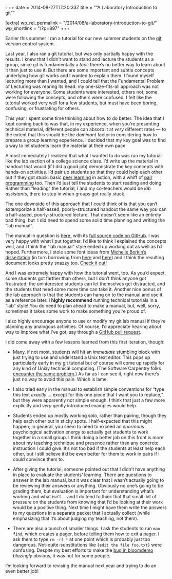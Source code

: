 +++
date = 2014-08-27T17:20:33Z
title = "“A Laboratory Introduction to git”"

[extra]
wp_rel_permalink = "/2014/08/a-laboratory-introduction-to-git/"
wp_shortlink = "/?p=897"
+++

Earlier this summer I ran a tutorial for our new summer students on the
[git](http://git-scm.com/) version control system.

Last year, I also ran a git tutorial, but was only partially happy with the
results. I knew that I didn’t want to stand and lecture the students as a
group, since git is fundamentally a _tool_: there’s no better way to learn
about it than just to use it. But there are some important and subtle concepts
underlying how git works and I wanted to explain them. I found myself
lecturing more than I wanted, and I could tell that the Fundamental Problem of
Lecturing was rearing its head: my one-size-fits-all approach was not working
for everyone. Some students were interested, others not; some were following
the concepts, and others were confused. I felt like the tutorial worked very
well for a few students, but must have been boring, confusing, or frustrating
for others.

This year I spent some time thinking about how to do better. The idea that I
kept coming back to was that, in my experience, when you’re presenting
technical material, different people can absorb it at _very_ different rates —
to the extent that this should be the _dominant_ factor in considering how to
prepare a group learning experience. I decided that my key goal was to find a
way to let students learn the material at their own pace.

Almost immediately I realized that what I wanted to do was run my tutorial
like the lab section of a college science class. I’d write up the material in
handout that would (if I did a good job) demonstrate the key concepts with
hands-on activities. I’d pair up students so that they could help each other
out if they got stuck: basic
[peer learning](http://en.wikipedia.org/wiki/Peer_learning) in action, with a
whiff of [pair programming](http://en.wikipedia.org/wiki/Pair_programming)
too. Then I’d just tell the students to start reading and doing. Rather than
“leading” the tutorial, I and my co-teachers would be _lab assistants_, there
to step in when groups got really stuck.

The one downside of this approach that I could think of is that you can’t
extemporize a half-assed, poorly-structured handout the same way you can a
half-assed, poorly-structured lecture. That doesn’t seem like an entirely bad
thing, but  I did need to spend some solid time planning and writing the “lab
manual”.

The manual in question is
[here](https://newton.cx/~peter/files/git-lab-handout.pdf), with its
[full source code on GitHub](https://github.com/pkgw/git-lab). I was very
happy with what I put together. I’d like to think I explained the concepts
well, and I think the “lab manual” style ended up working out as well as I’d
hoped. Furthermore, I stole some font ideas from
[Michelle Borkin’s dissertation](http://dash.harvard.edu/handle/1/12274335)
(in turn borrowing from [here](https://github.com/aleifer/dissertation) and
[here](https://github.com/suchow/Dissertate)) and I think the resulting
document looks pretty snazzy too.
[Check it out!](https://newton.cx/~peter/files/git-lab-handout.pdf)

And I was extremely happy with how the tutorial went, too. As you’d expect,
some students got farther than others, but I don’t think anyone got
frustrated; the uninterested students can let themselves get distracted, and
the students that need some more time can take it. Another nice bonus of the
lab approach is that the students can hang on to the manual and use it as a
reference later. I **highly recommend** running technical tutorials in a 
“lab” style! You do need to plan ahead to make a manual, but, well, sorry,
sometimes it takes some work to make something you’re proud of.

I also highly encourage anyone to use or modify my git lab manual if they’re
planning any analogous activities. Of course, I’d appreciate hearing about way
to improve what I’ve got, say through a
[GitHub pull request](https://github.com/pkgw/git-lab/pulls).

I did come away with a few lessons learned from this first iteration, though:

- Many, if not most, students will hit an _immediate_ stumbling block with
  just trying to use and understand a Unix text editor. This pops up
  particularly early in my git tutorial but of course will come up rapidly for
  any kind of Unixy technical computing. (The Software Carpentry folks
  [encounter the same problem](http://f1000research.com/articles/3-62/v1).) As
  far as I can see it, right now there’s just no way to avoid this pain. Which
  is lame.

- I also tried early in the manual to establish simple conventions for “type
  this text _exactly …_ except for this one piece that I want you to replace,”
  but they were apparently not simple enough. I think that just a few more
  explicitly and _very_ gently introduced examples would help.

- Students ended up mostly working solo, rather than pairing, though they help
  each other out in sticky spots. I half-expected that this might happen; in
  general, you seem to need to exceed an _enormous_ psychological activation
  energy to actually get students to work together in a small group. I think
  doing a better job on this front is more about my teaching technique and
  presence rather than any concrete instruction I could give. It’s not too bad
  if the students at least help each other, but I still believe it’d be even
  better for them to work in pairs if I could convince them to.

- After giving the tutorial, someone pointed out that I didn’t have anything
  in place to evaluate the students’ learning. There are questions to answer
  in the lab manual, but it was clear that I wasn’t actually going to be
  reviewing their answers or anything. Obviously no one’s going to be grading
  them, but evaluation is important for understanding what’s working and what
  isn’t … and I do tend to think that that small  bit of pressure on the
  students from knowing that I’d be looking at their work would be a positive
  thing. Next time I might have them write the answers to my questions in a
  separate packet that I actually collect (while emphasizing that it’s about
  judging my teaching, not them).

- There are also a bunch of smaller things. I ask the students to run `man
  find`, which creates a pager, before telling them how to exit a pager. I ask
  them to type `rm -rf *` at one point which is probably just too dangerous.
  Not-quite-substitutions like `{edit the file foo.txt}` were confusing.
  Despite my best efforts to make the
  [bug in bloomdemo](https://github.com/pkgw/bloomdemo/blob/master/bloom.py#L121)
  _blazingly_ obvious, it was not for some people.

I’m looking forward to revising the manual next year and trying to do an even
better job!
